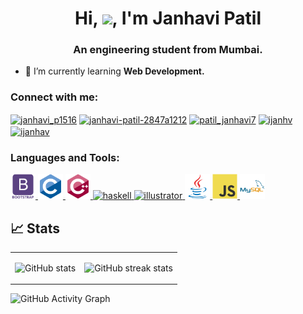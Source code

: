 <!-- ### Hi there 👋 -->

<!-- 
**ijanhv/ijanhv** is a ✨ _special_ ✨ repository because its `README.md` (this file) appears on your GitHub profile.

Here are some ideas to get you started:

- 🔭 I’m currently working on ...
- 🌱 I’m currently learning ...
- 👯 I’m looking to collaborate on ...
- 🤔 I’m looking for help with ...
- 💬 Ask me about ...
- 📫 How to reach me: ...
- 😄 Pronouns: ...
- ⚡ Fun fact: ...

 -->
<h1 align="center">Hi, <img src="https://user-images.githubusercontent.com/89148021/129923397-4c238cf0-ac67-4aca-beac-d0b23da73da1.gif" width="30px">, I'm Janhavi Patil</h1>
<h3 align="center">An engineering student from Mumbai.</h3>

- 🌱 I’m currently learning **Web Development.**

<h3 align="left">Connect with me:</h3>
<p align="left">
<a href="https://twitter.com/janhavi_p1516" target="blank"><img align="center" src="https://raw.githubusercontent.com/rahuldkjain/github-profile-readme-generator/master/src/images/icons/Social/twitter.svg" alt="janhavi_p1516" height="30" width="40" /></a>
<a href="https://linkedin.com/in/janhavi-patil-2847a1212" target="blank"><img align="center" src="https://raw.githubusercontent.com/rahuldkjain/github-profile-readme-generator/master/src/images/icons/Social/linked-in-alt.svg" alt="janhavi-patil-2847a1212" height="30" width="40" /></a>
<a href="https://instagram.com/patil_janhavi7" target="blank"><img align="center" src="https://raw.githubusercontent.com/rahuldkjain/github-profile-readme-generator/master/src/images/icons/Social/instagram.svg" alt="patil_janhavi7" height="30" width="40" /></a>
<a href="https://www.hackerrank.com/ijanhv" target="blank"><img align="center" src="https://raw.githubusercontent.com/rahuldkjain/github-profile-readme-generator/master/src/images/icons/Social/hackerrank.svg" alt="ijanhv" height="30" width="40" /></a>
<a href="https://www.leetcode.com/ijanhav" target="blank"><img align="center" src="https://raw.githubusercontent.com/rahuldkjain/github-profile-readme-generator/master/src/images/icons/Social/leet-code.svg" alt="ijanhav" height="30" width="40" /></a>
</p>

<h3 align="left">Languages and Tools:</h3>
<p align="left"> <a href="https://getbootstrap.com" target="_blank" rel="noreferrer"> <img src="https://raw.githubusercontent.com/devicons/devicon/master/icons/bootstrap/bootstrap-plain-wordmark.svg" alt="bootstrap" width="40" height="40"/> </a> <a href="https://www.cprogramming.com/" target="_blank" rel="noreferrer"> <img src="https://raw.githubusercontent.com/devicons/devicon/master/icons/c/c-original.svg" alt="c" width="40" height="40"/> </a> <a href="https://www.w3schools.com/cpp/" target="_blank" rel="noreferrer"> <img src="https://raw.githubusercontent.com/devicons/devicon/master/icons/cplusplus/cplusplus-original.svg" alt="cplusplus" width="40" height="40"/> </a> <a href="https://www.haskell.org/" target="_blank" rel="noreferrer"> <img src="https://upload.wikimedia.org/wikipedia/commons/1/1c/Haskell-Logo.svg" alt="haskell" width="40" height="40"/> </a> <a href="https://www.adobe.com/in/products/illustrator.html" target="_blank" rel="noreferrer"> <img src="https://www.vectorlogo.zone/logos/adobe_illustrator/adobe_illustrator-icon.svg" alt="illustrator" width="40" height="40"/> </a> <a href="https://www.java.com" target="_blank" rel="noreferrer"> <img src="https://raw.githubusercontent.com/devicons/devicon/master/icons/java/java-original.svg" alt="java" width="40" height="40"/> </a> <a href="https://developer.mozilla.org/en-US/docs/Web/JavaScript" target="_blank" rel="noreferrer"> <img src="https://raw.githubusercontent.com/devicons/devicon/master/icons/javascript/javascript-original.svg" alt="javascript" width="40" height="40"/> </a> <a href="https://www.mysql.com/" target="_blank" rel="noreferrer"> <img src="https://raw.githubusercontent.com/devicons/devicon/master/icons/mysql/mysql-original-wordmark.svg" alt="mysql" width="40" height="40"/> </a> </p>

## 📈 Stats

 <table>
  <tr>
    <td>

 ![GitHub stats](https://github-readme-stats.vercel.app/api?username=ijanhv&show_icons=true&theme=dracula)
   </td>

   <td>  

 ![GitHub streak stats](https://github-readme-streak-stats.herokuapp.com/?user=ijanhv&theme=dracula)
     </td>
      </tr>
  </table>

![GitHub Activity Graph](https://activity-graph.herokuapp.com/graph?username=ijanhv&&theme=dracula)

